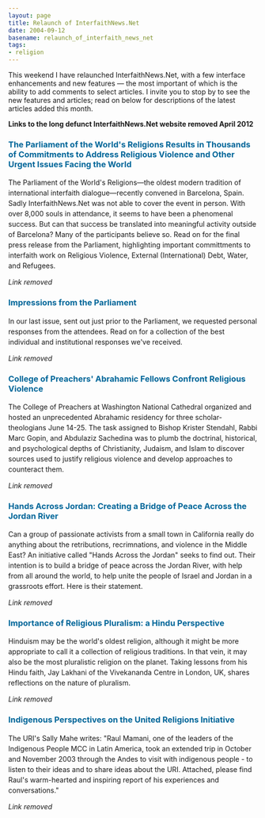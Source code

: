 ```yaml
---
layout: page
title: Relaunch of InterfaithNews.Net
date: 2004-09-12
basename: relaunch_of_interfaith_news_net
tags:
- religion
---
```


This weekend I have relaunched InterfaithNews.Net, with a few interface
enhancements and new features &mdash; the most important of which is the ability
to add comments to select articles. I invite you to stop by to see the new
features and articles; read on below for descriptions of the latest articles
added this month.

<!--more-->


**Links to the long defunct InterfaithNews.Net website removed April 2012**

<h3 class="Text8" style="color: #006699">The Parliament of the World's Religions Results in Thousands of Commitments
to Address Religious Violence and Other Urgent Issues Facing the World</h3>
<p class="Text8" style="line-height: 150%">The Parliament of the World's Religions&mdash;the
oldest modern tradition of international interfaith dialogue&mdash;recently
convened in Barcelona, Spain. Sadly InterfaithNews.Net was not able to
cover the event in person. With over 8,000 souls in attendance, it seems
to have been a phenomenal success. But can that success be translated into meaningful
activity outside of Barcelona? Many of the participants believe so. Read
on for the final press release from the Parliament, highlighting important committments
to interfaith work on Religious Violence, External (International) Debt,
Water, and Refugees.


_Link removed_			<h3 class="Text8" style="color: #006699">Impressions from the Parliament</h3>
<p class="Text8" style="line-height: 150%">In our last issue, sent out just prior
to the Parliament, we requested personal responses from the attendees.
Read on for a collection of the best individual and institutional responses
we've received. 

_Link removed_
<h3 class="Text8" style="color: #006699">College of Preachers' Abrahamic Fellows Confront Religious Violence</h3>  		<p class="Text8" style="line-height: 150%">The College of Preachers at Washington
National Cathedral organized and hosted an unprecedented Abrahamic residency
for three scholar-theologians June 14-25. The task assigned to Bishop Krister
Stendahl, Rabbi Marc Gopin, and Abdulaziz Sachedina was to plumb the doctrinal,
historical, and psychological depths of Christianity, Judaism, and Islam
to discover sources used to justify religious violence and develop approaches
to counteract them.



_Link removed_
<h3 class="Text8" style="color: #006699">Hands Across Jordan:
Creating a Bridge of Peace Across the Jordan River </h3>
<p class="Text8" style="line-height: 150%">Can a group of passionate activists from a small town in California really do
anything about the retributions, recrimnations, and violence in the Middle East?
An initiative called "Hands Across the Jordan" seeks to find out. Their intention
is to build a bridge of peace across the Jordan River, with help from all around
the world, to help unite the people of Israel and Jordan in a grassroots effort.
Here is their statement. 

_Link removed_
<h3 class="Text8" style="color: #006699">Importance of Religious Pluralism: a Hindu Perspective </h3>
<p class="Text8" style="line-height: 150%">Hinduism may be the world's oldest religion, although it might be more appropriate
to call it a collection of religious traditions. In that vein, it may also be
the most pluralistic religion on the planet. Taking lessons from his Hindu faith,
Jay Lakhani of the Vivekananda Centre in London, UK, shares reflections on the
nature of pluralism. 


_Link removed_
<h3 class="Text8" style="color: #006699">Indigenous Perspectives on the United Religions Initiative </h3>
<p class="Text8" style="line-height: 150%">The URI's Sally Mahe writes: "Raul Mamani, one of the leaders of the Indigenous
People MCC in Latin America, took an extended trip in October and November
2003 through the Andes to visit with indigenous people - to listen to their ideas
and to share ideas about the URI. Attached, please find Raul's warm-hearted
and inspiring report of his experiences and conversations." 

_Link removed_
